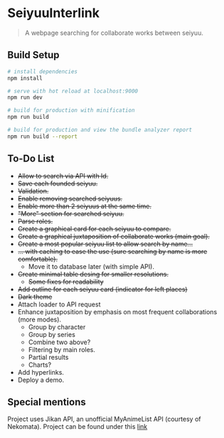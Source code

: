 # SeiyuuInterlink

> A webpage searching for collaborate works between seiyuu.

## Build Setup

``` bash
# install dependencies
npm install

# serve with hot reload at localhost:9000
npm run dev

# build for production with minification
npm run build

# build for production and view the bundle analyzer report
npm run build --report
```
## To-Do List

* ~~Allow to search via API with Id.~~
* ~~Save each founded seiyuu.~~
* ~~Validation.~~
* ~~Enable removing searched seiyuus.~~
* ~~Enable more than 2 seiyuus at the same time.~~
* ~~"More" section for searched seiyuu.~~
* ~~Parse roles.~~
* ~~Create a graphical card for each seiyuu to compare.~~
* ~~Create a graphical juxtaposition of collaborate works (main goal).~~
* ~~Create a most popular seiyuu list to allow search by name...~~
* ~~... with caching to ease the use (sure searching by name is more comfortable).~~
    * Move it to database later (with simple API).
* ~~Create minimal table desing for smaller resolutions.~~
    * ~~Some fixes for readability~~
* ~~Add outline for each seiyuu card (indicator for left places)~~
* ~~Dark theme~~
* Attach loader to API request
* Enhance juxtaposition by emphasis on most frequent collaborations (more modes).
    * Group by character
    * Group by series
    * Combine two above?
    * Filtering by main roles.
    * Partial results
    * Charts?
* Add hyperlinks.
* Deploy a demo.

## Special mentions

Project uses Jikan API, an unofficial MyAnimeList API (courtesy of Nekomata). Project can be found under this [link](https://github.com/jikan-me/jikan/)